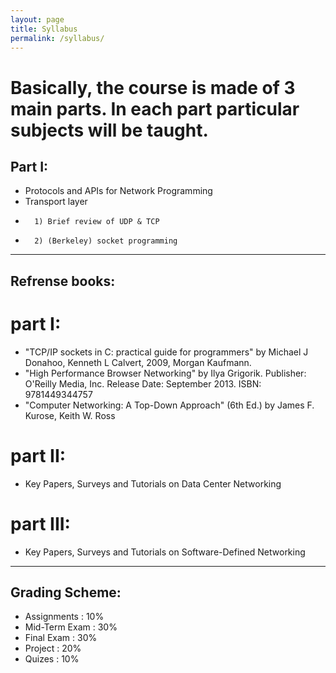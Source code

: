 ```yaml
---
layout: page
title: Syllabus
permalink: /syllabus/
---
```

# Basically, the course is made of 3 main parts. In each part particular subjects will be taught.
## Part I:
- Protocols and APIs for Network Programming 
-    Transport layer 
-       1) Brief review of UDP & TCP 
-       2) (Berkeley) socket programming
---
## Refrense books:
# part I:
 - "TCP/IP sockets in C: practical guide for programmers" by Michael J Donahoo, Kenneth L Calvert, 2009, Morgan Kaufmann.
 - "High Performance Browser Networking" by Ilya Grigorik. Publisher: O'Reilly Media, Inc. Release Date: September 2013. ISBN: 9781449344757 
 - "Computer Networking: A Top-Down Approach" (6th Ed.) by James F. Kurose, Keith W. Ross 

# part II:
 - Key Papers, Surveys and Tutorials on Data Center Networking

# part III:
 - Key Papers, Surveys and Tutorials on Software-Defined Networking

---

## Grading Scheme:
 - Assignments : 10%
 - Mid-Term Exam : 30%
 - Final Exam : 30%
 - Project : 20%
 - Quizes : 10%
